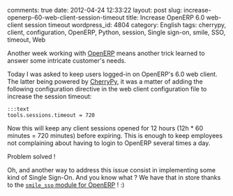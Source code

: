 comments: true
date: 2012-04-24 12:33:22
layout: post
slug: increase-openerp-60-web-client-session-timeout
title: Increase OpenERP 6.0 web-client session timeout
wordpress_id: 4804
category: English
tags: cherrypy, client, configuration, OpenERP, Python, session, Single sign-on, smile, SSO, timeout, Web

Another week working with [OpenERP](http://openerp.com) means another trick learned to answer some intricate customer's needs.

Today I was asked to keep users logged-in on OpenERP's 6.0 web client. The latter being powered by [CherryPy](http://cherrypy.org), it was a matter of adding the following configuration directive in the web client configuration file to increase the session timeout:

    
    :::text
    tools.sessions.timeout = 720
    



Now this will keep any client sessions opened for 12 hours (12h * 60 minutes = 720 minutes) before expiring. This is enough to keep employees not complaining about having to login to OpenERP several times a day.

Problem solved !

Oh, and another way to address this issue consist in implementing some kind of Single Sign-On. And you know what ? We have that in store thanks to the [`smile_sso` module for OpenERP](https://github.com/Smile-SA/smile_openerp_addons_6.0/tree/master/smile_sso) ! :)
